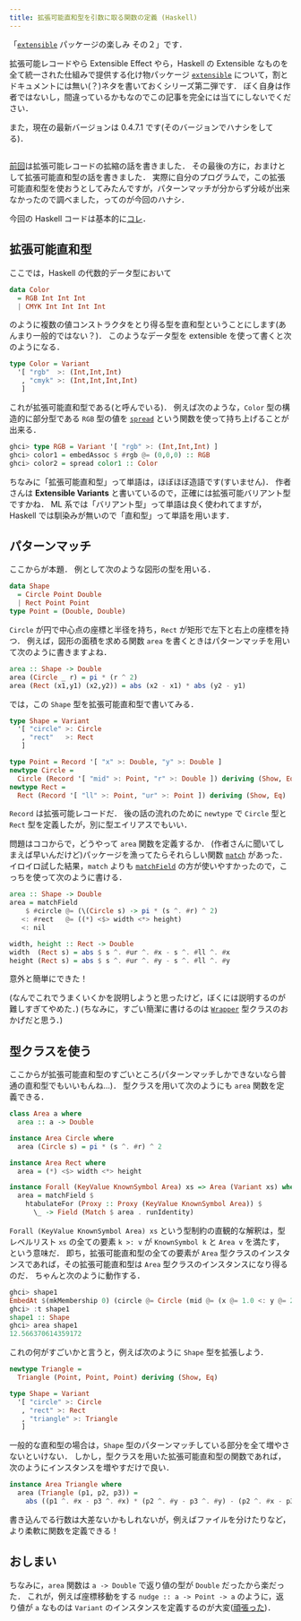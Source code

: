 ```yaml
---
title: 拡張可能直和型を引数に取る関数の定義 (Haskell)
---
```


「[`extensible`](https://hackage.haskell.org/package/extensible) パッケージの楽しみ その２」です．

拡張可能レコードやら Extensible Effect やら，Haskell の Extensible なものを全て統一された仕組みで提供する化け物パッケージ [`extensible`](https://hackage.haskell.org/package/extensible-0.4.7.1) について，割とドキュメントには無い(？)ネタを書いておくシリーズ第二弾です．
ぼく自身は作者ではないし，間違っているかもなのでこの記事を完全には当てにしないでください．

また，現在の最新バージョンは 0.4.7.1 です(そのバージョンでハナシをしてる)．

##

[前回](/posts/2017-11-28-fun-of-extensible-1.html)は拡張可能レコードの拡縮の話を書きました．
その最後の方に，おまけとして拡張可能直和型の話を書きました．
実際に自分のプログラムで，この拡張可能直和型を使おうとしてみたんですが，パターンマッチが分からず分岐が出来なかったので調べました，ってのが今回のハナシ．

今回の Haskell コードは基本的に[コレ](https://github.com/matsubara0507/test-extensible/blob/master/src/Sample/Variant.hs)．

## 拡張可能直和型

ここでは，Haskell の代数的データ型において

```Haskell
data Color
  = RGB Int Int Int
  | CMYK Int Int Int Int
```

のように複数の値コンストラクタをとり得る型を直和型ということにします(あんまり一般的ではない？)．
このようなデータ型を extensible を使って書くと次のようになる．

```haskell
type Color = Variant
  '[ "rgb"  >: (Int,Int,Int)
   , "cmyk" >: (Int,Int,Int,Int)
   ]
```

これが拡張可能直和型である(と呼んでいる)．
例えば次のような，`Color` 型の構造的に部分型である `RGB` 型の値を [`spread`](https://hackage.haskell.org/package/extensible-0.4.7.1/docs/Data-Extensible-Inclusion.html#v:spread) という関数を使って持ち上げることが出来る．

```haskell
ghci> type RGB = Variant '[ "rgb" >: (Int,Int,Int) ]
ghci> color1 = embedAssoc $ #rgb @= (0,0,0) :: RGB
ghci> color2 = spread color1 :: Color
```

ちなみに「拡張可能直和型」って単語は，ほぼほぼ造語です(すいません)．
作者さんは **Extensible Variants** と書いているので，正確には拡張可能バリアント型ですかね．
ML 系では「バリアント型」って単語は良く使われてますが，Haskell では馴染みが無いので「直和型」って単語を用います．

## パターンマッチ

ここからが本題．
例として次のような図形の型を用いる．

```Haskell
data Shape
  = Circle Point Double
  | Rect Point Point
type Point = (Double, Double)
```

`Circle` が円で中心点の座標と半径を持ち，`Rect` が矩形で左下と右上の座標を持つ．
例えば，図形の面積を求める関数 `area` を書くときはパターンマッチを用いて次のように書きますよね．

```Haskell
area :: Shape -> Double
area (Circle _ r) = pi * (r ^ 2)
area (Rect (x1,y1) (x2,y2)) = abs (x2 - x1) * abs (y2 - y1)
```

では，この `Shape` 型を拡張可能直和型で書いてみる．

```Haskell
type Shape = Variant
  '[ "circle" >: Circle
   , "rect"   >: Rect
   ]

type Point = Record '[ "x" >: Double, "y" >: Double ]
newtype Circle =
  Circle (Record '[ "mid" >: Point, "r" >: Double ]) deriving (Show, Eq)
newtype Rect =
  Rect (Record '[ "ll" >: Point, "ur" >: Point ]) deriving (Show, Eq)
```

`Record` は拡張可能レコードだ．
後の話の流れのために `newtype` で `Circle` 型と `Rect` 型を定義したが，別に型エイリアスでもいい．

問題はココからで，どうやって `area` 関数を定義するか．
(作者さんに聞いてしまえば早いんだけど)パッケージを漁ってたらそれらしい関数 [`match`](https://hackage.haskell.org/package/extensible-0.4.7.1/docs/Data-Extensible-Match.html#v:match) があった．
イロイロ試した結果，`match` よりも [`matchField`](https://hackage.haskell.org/package/extensible-0.4.7.1/docs/Data-Extensible-Field.html#v:matchField) の方が使いやすかったので，こっちを使って次のように書ける．

```Haskell
area :: Shape -> Double
area = matchField
    $ #circle @= (\(Circle s) -> pi * (s ^. #r) ^ 2)
   <: #rect   @= ((*) <$> width <*> height)
   <: nil

width, height :: Rect -> Double
width  (Rect s) = abs $ s ^. #ur ^. #x - s ^. #ll ^. #x
height (Rect s) = abs $ s ^. #ur ^. #y - s ^. #ll ^. #y
```

意外と簡単にできた！

(なんでこれでうまくいくかを説明しようと思ったけど，ぼくには説明するのが難しすぎてやめた．)
(ちなみに，すごい簡潔に書けるのは [`Wrapper`](https://hackage.haskell.org/package/extensible-0.4.7.1/docs/Data-Extensible-Wrapper.html#t:Wrapper) 型クラスのおかげだと思う．)

## 型クラスを使う

ここからが拡張可能直和型のすごいところ(パターンマッチしかできないなら普通の直和型でもいいもんね...)．
型クラスを用いて次のようにも `area` 関数を定義できる．

```Haskell
class Area a where
  area :: a -> Double

instance Area Circle where
  area (Circle s) = pi * (s ^. #r) ^ 2

instance Area Rect where
  area = (*) <$> width <*> height

instance Forall (KeyValue KnownSymbol Area) xs => Area (Variant xs) where
  area = matchField $
    htabulateFor (Proxy :: Proxy (KeyValue KnownSymbol Area)) $
      \_ -> Field (Match $ area . runIdentity)
```

`Forall (KeyValue KnownSymbol Area) xs` という型制約の直観的な解釈は，型レベルリスト `xs` の全ての要素 `k >: v` が `KnownSymbol k` と `Area v` を満たす，という意味だ．
即ち，拡張可能直和型の全ての要素が `Area` 型クラスのインスタンスであれば，その拡張可能直和型は `Area` 型クラスのインスタンスになり得るのだ．
ちゃんと次のように動作する．

```Haskell
ghci> shape1
EmbedAt $(mkMembership 0) (circle @= Circle (mid @= (x @= 1.0 <: y @= 2.0 <: nil) <: r @= 2.0 <: nil))
ghci> :t shape1
shape1 :: Shape
ghci> area shape1
12.566370614359172
```

これの何がすごいかと言うと，例えば次のように `Shape` 型を拡張しよう．

```Haskell
newtype Triangle =
  Triangle (Point, Point, Point) deriving (Show, Eq)

type Shape = Variant
  '[ "circle" >: Circle
   , "rect" >: Rect
   , "triangle" >: Triangle
   ]
```

一般的な直和型の場合は，`Shape` 型のパターンマッチしている部分を全て増やさないといけない．
しかし，型クラスを用いた拡張可能直和型の関数であれば，次のようにインスタンスを増やすだけで良い．

```Haskell
instance Area Triangle where
  area (Triangle (p1, p2, p3)) =
    abs ((p1 ^. #x - p3 ^. #x) * (p2 ^. #y - p3 ^. #y) - (p2 ^. #x - p3 ^. #x) * (p1 ^. #y - p3 ^. #y)) / 2
```

書き込んでる行数は大差ないかもしれないが，例えばファイルを分けたりなど，より柔軟に関数を定義できる！

## おしまい

ちなみに，`area` 関数は `a -> Double` で返り値の型が `Double` だったから楽だった．
これが，例えば座標移動をする `nudge :: a -> Point -> a` のように，返り値が `a` なものは `Variant` のインスタンスを定義するのが大変([頑張った](https://github.com/matsubara0507/test-extensible/blob/d5e58f59ad4b1a2f4809bbecd79eeffbe04eec51/src/Sample/Variant.hs#L94))．
